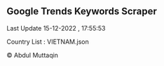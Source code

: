 

## Google Trends Keywords Scraper 
 
Last Update 15-12-2022 , 17:55:53

Country List :
VIETNAM.json



© Abdul Muttaqin 
